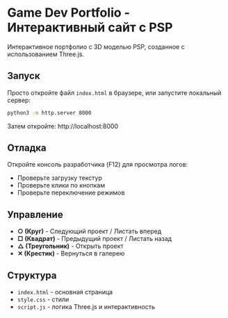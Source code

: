 # Game Dev Portfolio - Интерактивный сайт с PSP

Интерактивное портфолио с 3D моделью PSP, созданное с использованием Three.js.

## Запуск

Просто откройте файл `index.html` в браузере, или запустите локальный сервер:

```bash
python3 -m http.server 8000
```

Затем откройте: http://localhost:8000

## Отладка

Откройте консоль разработчика (F12) для просмотра логов:
- Проверьте загрузку текстур
- Проверьте клики по кнопкам
- Проверьте переключение режимов

## Управление

- **○ (Круг)** - Следующий проект / Листать вперед
- **□ (Квадрат)** - Предыдущий проект / Листать назад  
- **△ (Треугольник)** - Открыть проект
- **✕ (Крестик)** - Вернуться в галерею

## Структура

- `index.html` - основная страница
- `style.css` - стили
- `script.js` - логика Three.js и интерактивность
